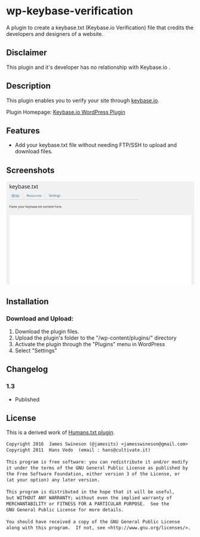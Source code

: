 # wp-keybase-verification

A plugin to create a keybase.txt (Keybase.io Verification) file that credits the developers and designers of a website.

## Disclaimer

This plugin and it's developer has no relationship with Keybase.io .

## Description

This plugin enables you to verify your site through [keybase.io](https://keybase.io).

Plugin Homepage: [Keybase.io WordPress Plugin](https://github.com/Jamesits/wp-keybase-verification)

## Features
* Add your keybase.txt file without needing FTP/SSH to upload and download files.

## Screenshots

![Editor](https://github.com/Jamesits/wp-keybase-verification/raw/master/screenshot-1.png)

## Installation

### Download and Upload:
1. Download the plugin files.
2. Upload the plugin's folder to the "/wp-content/plugins/" directory
3. Activate the plugin through the "Plugins" menu in WordPress
4. Select "Settings"

## Changelog

### 1.3
* Published

## License

This is a derived work of [Humans.txt plugin](https://wordpress.org/plugins/humans-txt/).

```
Copyright 2016  James Swineson (@jamesits) <jamesswineson@gmail.com>
Copyright 2011  Hans Vedo  (email : hans@cultivate.it)

This program is free software: you can redistribute it and/or modify
it under the terms of the GNU General Public License as published by
the Free Software Foundation, either version 3 of the License, or
(at your option) any later version.

This program is distributed in the hope that it will be useful,
but WITHOUT ANY WARRANTY; without even the implied warranty of
MERCHANTABILITY or FITNESS FOR A PARTICULAR PURPOSE.  See the
GNU General Public License for more details.

You should have received a copy of the GNU General Public License
along with this program.  If not, see <http://www.gnu.org/licenses/>.
```
